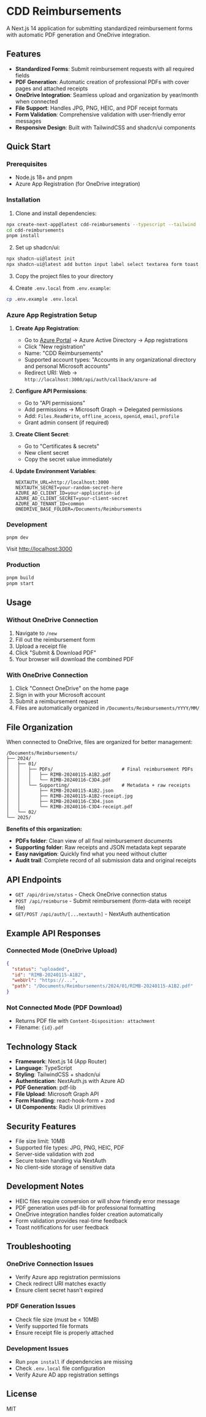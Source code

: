 # CDD Reimbursements

A Next.js 14 application for submitting standardized reimbursement forms with automatic PDF generation and OneDrive integration.

## Features

- **Standardized Forms**: Submit reimbursement requests with all required fields
- **PDF Generation**: Automatic creation of professional PDFs with cover pages and attached receipts
- **OneDrive Integration**: Seamless upload and organization by year/month when connected
- **File Support**: Handles JPG, PNG, HEIC, and PDF receipt formats
- **Form Validation**: Comprehensive validation with user-friendly error messages
- **Responsive Design**: Built with TailwindCSS and shadcn/ui components

## Quick Start

### Prerequisites

- Node.js 18+ and pnpm
- Azure App Registration (for OneDrive integration)

### Installation

1. Clone and install dependencies:
```bash
npx create-next-app@latest cdd-reimbursements --typescript --tailwind --eslint --app --src-dir=false --import-alias="@/*"
cd cdd-reimbursements
pnpm install
```

2. Set up shadcn/ui:
```bash
npx shadcn-ui@latest init
npx shadcn-ui@latest add button input label select textarea form toast
```

3. Copy the project files to your directory

4. Create `.env.local` from `.env.example`:
```bash
cp .env.example .env.local
```

### Azure App Registration Setup

1. **Create App Registration**:
   - Go to [Azure Portal](https://portal.azure.com) → Azure Active Directory → App registrations
   - Click "New registration"
   - Name: "CDD Reimbursements"
   - Supported account types: "Accounts in any organizational directory and personal Microsoft accounts"
   - Redirect URI: Web → `http://localhost:3000/api/auth/callback/azure-ad`

2. **Configure API Permissions**:
   - Go to "API permissions"
   - Add permissions → Microsoft Graph → Delegated permissions
   - Add: `Files.ReadWrite`, `offline_access`, `openid`, `email`, `profile`
   - Grant admin consent (if required)

3. **Create Client Secret**:
   - Go to "Certificates & secrets"
   - New client secret
   - Copy the secret value immediately

4. **Update Environment Variables**:
   ```env
   NEXTAUTH_URL=http://localhost:3000
   NEXTAUTH_SECRET=your-random-secret-here
   AZURE_AD_CLIENT_ID=your-application-id
   AZURE_AD_CLIENT_SECRET=your-client-secret
   AZURE_AD_TENANT_ID=common
   ONEDRIVE_BASE_FOLDER=/Documents/Reimbursements
   ```

### Development

```bash
pnpm dev
```

Visit [http://localhost:3000](http://localhost:3000)

### Production

```bash
pnpm build
pnpm start
```

## Usage

### Without OneDrive Connection
1. Navigate to `/new`
2. Fill out the reimbursement form
3. Upload a receipt file
4. Click "Submit & Download PDF"
5. Your browser will download the combined PDF

### With OneDrive Connection
1. Click "Connect OneDrive" on the home page
2. Sign in with your Microsoft account
3. Submit a reimbursement request
4. Files are automatically organized in `/Documents/Reimbursements/YYYY/MM/`

## File Organization

When connected to OneDrive, files are organized for better management:
```
/Documents/Reimbursements/
├── 2024/
│   ├── 01/
│   │   ├── PDFs/                         # Final reimbursement PDFs
│   │   │   ├── RIMB-20240115-A1B2.pdf
│   │   │   └── RIMB-20240116-C3D4.pdf
│   │   └── Supporting/                   # Metadata + raw receipts  
│   │       ├── RIMB-20240115-A1B2.json
│   │       ├── RIMB-20240115-A1B2-receipt.jpg
│   │       ├── RIMB-20240116-C3D4.json
│   │       └── RIMB-20240116-C3D4-receipt.pdf
│   └── 02/
└── 2025/
```

**Benefits of this organization:**
- **PDFs folder**: Clean view of all final reimbursement documents
- **Supporting folder**: Raw receipts and JSON metadata kept separate
- **Easy navigation**: Quickly find what you need without clutter
- **Audit trail**: Complete record of all submission data and original receipts

## API Endpoints

- `GET /api/drive/status` - Check OneDrive connection status
- `POST /api/reimburse` - Submit reimbursement (form-data with receipt file)
- `GET/POST /api/auth/[...nextauth]` - NextAuth authentication

## Example API Responses

### Connected Mode (OneDrive Upload)
```json
{
  "status": "uploaded",
  "id": "RIMB-20240115-A1B2",
  "webUrl": "https://...",
  "path": "/Documents/Reimbursements/2024/01/RIMB-20240115-A1B2.pdf"
}
```

### Not Connected Mode (PDF Download)
- Returns PDF file with `Content-Disposition: attachment`
- Filename: `{id}.pdf`

## Technology Stack

- **Framework**: Next.js 14 (App Router)
- **Language**: TypeScript
- **Styling**: TailwindCSS + shadcn/ui
- **Authentication**: NextAuth.js with Azure AD
- **PDF Generation**: pdf-lib
- **File Upload**: Microsoft Graph API
- **Form Handling**: react-hook-form + zod
- **UI Components**: Radix UI primitives

## Security Features

- File size limit: 10MB
- Supported file types: JPG, PNG, HEIC, PDF
- Server-side validation with zod
- Secure token handling via NextAuth
- No client-side storage of sensitive data

## Development Notes

- HEIC files require conversion or will show friendly error message
- PDF generation uses pdf-lib for professional formatting
- OneDrive integration handles folder creation automatically
- Form validation provides real-time feedback
- Toast notifications for user feedback

## Troubleshooting

### OneDrive Connection Issues
- Verify Azure app registration permissions
- Check redirect URI matches exactly
- Ensure client secret hasn't expired

### PDF Generation Issues
- Check file size (must be < 10MB)
- Verify supported file formats
- Ensure receipt file is properly attached

### Development Issues
- Run `pnpm install` if dependencies are missing
- Check `.env.local` file configuration
- Verify Azure AD app registration settings

## License

MIT